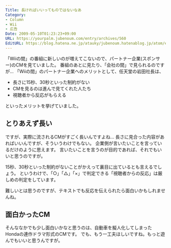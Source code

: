 ```yaml
---
Title: 長ければいいってものではないなあ
Category:
- Column
- Wii
- 広告
Date: 2009-05-10T01:23:23+09:00
URL: https://yourpalm.jubenoum.com/entry/archives/560
EditURL: https://blog.hatena.ne.jp/atauky/jubenoum.hatenablog.jp/atom/entry/6653458415120885439
---
```


「Wiiの間」の番組に新しいのが増えてこないので、パートナー企業(スポンサー)のCMを見ていました。
番組のあとに見たり、「会社の間」で見られるのですが...
「Wiiの間」のパートナー企業へのメリットとして、任天堂の岩田社長は、
<ul>
	<li>長さに15秒、30秒といった制約がない</li>
	<li>CMを見るのは進んで見てくれた人たち</li>
	<li>視聴者から反応がもらえる</li>
</ul>
といったメリットを挙げていました。

<!--more-->

<h2>とりあえず長い</h2>
ですが、実際に流されるCMがすごく長いんですよね...
長さに見合った内容があればいいんですが、そういうわけでもない。
企業側が言いたいことを言っているだけのように思えます。
言いたいことを言うのが目的であれば、それでもいいと思うのですが。

15秒、30秒といった制約がないことがかえって裏目に出ているとも言えるでしょう。
というわけで、「○」「△」「×」で判定できる「視聴者からの反応」は厳しめの判定をしています。

難しいとは思うのですが、テキストでも反応を伝えられたら面白いかもしれませんね。

<h2>面白かったCM</h2>
そんななかでも少し面白いかなと思うのは、自動車を擬人化してしまったHondaの連作ドラマ形式のCMです。
でも、もう一工夫ほしいですね。もっと遊んでもいいと思うんですが。
